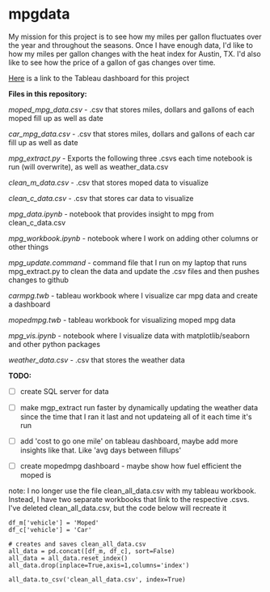 # mpgdata

My mission for this project is to see how my miles per gallon fluctuates over the year and throughout the seasons. Once I have enough data, I'd like to how my miles per gallon changes with the heat index for Austin, TX. I'd also like to see how the price of a gallon of gas changes over time.

[Here](https://public.tableau.com/profile/ethan.fuerst#!/vizhome/mpgdatavis/Dashboard) is a link to the Tableau dashboard for this project

**Files in this repository:**

*moped_mpg_data.csv* - .csv that stores miles, dollars and gallons of each moped fill up as well as date 

*car_mpg_data.csv* - .csv that stores miles, dollars and gallons of each car fill up as well as date 

*mpg_extract.py* - Exports the following three .csvs each time notebook is run (will overwrite), as well as weather_data.csv

*clean_m_data.csv* - .csv that stores moped data to visualize

*clean_c_data.csv* - .csv that stores car data to visualize

*mpg_data.ipynb* - notebook that provides insight to mpg from clean_c_data.csv

*mpg_workbook.ipynb* - notebook where I work on adding other columns or other things

*mpg_update.command* - command file that I run on my laptop that runs mpg_extract.py to clean the data and update the .csv files and then pushes changes to github

*carmpg.twb* - tableau workbook where I visualize car mpg data and create a dashboard

*mopedmpg.twb* - tableau workbook for visualizing moped mpg data

*mpg_vis.ipynb* - notebook where I visualize data with matplotlib/seaborn and other python packages

*weather_data.csv* - .csv that stores the weather data

**TODO:**

- [ ] create SQL server for data

- [ ] make mgp_extract run faster by dynamically updating the weather data since the time that I ran it last and not updateing all of it each time it's run

- [ ] add 'cost to go one mile' on tableau dashboard, maybe add more insights like that. Like 'avg days between fillups'

- [ ] create mopedmpg dashboard - maybe show how fuel efficient the moped is

note:
I no longer use the file clean_all_data.csv with my tableau workbook. Instead, I have two separate workbooks that link to the respective .csvs. I've deleted clean_all_data.csv, but the code below will recreate it

```
df_m['vehicle'] = 'Moped'
df_c['vehicle'] = 'Car'

# creates and saves clean_all_data.csv
all_data = pd.concat([df_m, df_c], sort=False)
all_data = all_data.reset_index()
all_data.drop(inplace=True,axis=1,columns='index')

all_data.to_csv('clean_all_data.csv', index=True)
```